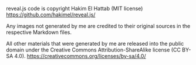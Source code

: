 reveal.js code is copyright Hakim El Hattab (MIT license)
https://github.com/hakimel/reveal.js/

Any images not generated by me are credited to their original sources in the respective Markdown files.

All other materials that were generated by me are released into the public domain under the Creative Commons Attribution-ShareAlike license (CC BY-SA 4.0).
https://creativecommons.org/licenses/by-sa/4.0/

